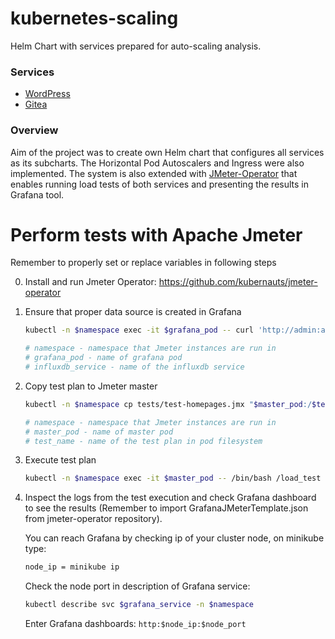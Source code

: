 # kubernetes-scaling
Helm Chart with services prepared for auto-scaling analysis.

### Services
- [WordPress](https://hub.kubeapps.com/charts/bitnami/wordpress)
- [Gitea](https://gitea.com/gitea/helm-chart/)

### Overview
Aim of the project was to create own Helm chart that configures all services as its subcharts. The Horizontal Pod Autoscalers and Ingress were also implemented.
The system is also extended with [JMeter-Operator](https://github.com/kubernauts/jmeter-operator) that enables running load tests of both services and presenting the results in Grafana tool.

# Perform tests with Apache Jmeter

Remember to properly set or replace variables in following steps

0. Install and run Jmeter Operator: https://github.com/kubernauts/jmeter-operator

0. Ensure that proper data source is created in Grafana

    ```bash
    kubectl -n $namespace exec -it $grafana_pod -- curl 'http://admin:admin@127.0.0.1:3000/api/datasources' -X POST -H 'Content-Type: application/json;charset=UTF-8' --data-binary '{"name":"jmeterdb","type":"influxdb","url":"http://$influxdb_service:8086","access":"proxy","isDefault":true,"database":"jmeter","user":"admin","password":"admin"}'

    # namespace - namespace that Jmeter instances are run in
    # grafana_pod - name of grafana pod
    # influxdb_service - name of the influxdb service
    ```

0. Copy test plan to Jmeter master

    ```bash
    kubectl -n $namespace cp tests/test-homepages.jmx "$master_pod:/$test_name"

    # namespace - namespace that Jmeter instances are run in
    # master_pod - name of master pod
    # test_name - name of the test plan in pod filesystem
    ```
0. Execute test plan

    ```bash
    kubectl -n $namespace exec -it $master_pod -- /bin/bash /load_test $test_name
    ```

0. Inspect the logs from the test execution and check Grafana dashboard to see the results (Remember to import GrafanaJMeterTemplate.json from jmeter-operator repository).

    You can reach Grafana by checking ip of your cluster node, on minikube type:
    ```bash
    node_ip = minikube ip
    ```
    Check the node port in description of Grafana service:
    ```bash
    kubectl describe svc $grafana_service -n $namespace
    ```
    Enter Grafana dashboards: `http:$node_ip:$node_port`
